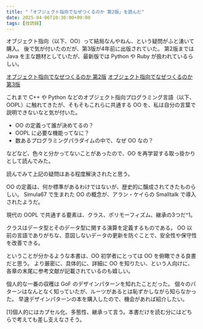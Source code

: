 ```yaml
---
title: "「オブジェクト指向でなぜつくるのか 第2版」を読んだ"
date: 2025-04-06T10:30:00+09:00
tags: [技読録]
---
```

オブジェクト指向（以下、OO）って結局なんやねん、という疑問がふと湧いて購入。
後で気が付いたのだが、第3版が4年前に出版されていた。
第2版までは Java を主な題材としていたが、最新版では Python や Ruby が扱われているらしい。

[オブジェクト指向でなぜつくるのか 第2版](https://bookplus.nikkei.com/atcl/catalog/11/P84650/)
[オブジェクト指向でなぜつくるのか 第3版](https://bookplus.nikkei.com/atcl/catalog/21/S00180/)

これまで C++ や Python などのオブジェクト指向プログラミング言語（以下、OOPL）に触れてきたが、そもそもこれらに共通する OO を、私は自分の言葉で説明できないなと気が付いた。

- OO の定義って誰が決めてるの？
- OOPL に必要な機能ってなに？
- 数あるプログラミングパラダイムの中で、なぜ OO なの？

などなど、色々と分かってないことがあったので、OO を再学習する取っ掛かりとして読んでみた。

読んでみて上記の疑問はある程度解決されたと思う。

OO の定義は、何か標準があるわけではないが、歴史的に醸成されてきたものらしい。
Simula67 で生まれた OO の概念が、アラン・ケイらの Smalltalk で導入されたようだ。

現代の OOPL で共通する要素は、クラス、ポリモーフィズム、継承の3つだ^1。

クラスはデータ型とそのデータ型に関する演算を定義するものである。
OO 以前の言語でありがちな、意図しないデータの更新を防ぐことで、安全性や保守性を改善できる。

ということが分かるような本書は、OO 初学者にとっては OO を俯瞰できる良書だと思う。
より厳密に、具体的に、詳細に OO を知りたい、という人向けに、各章の末尾に参考文献が記載されているのも嬉しい。

個人的な一番の収穫は GoF のデザインパターンを知れたことだった。
個々のパターンはなんとなく知っていたが、ルーツがあるとは恥ずかしながら知らなかった。
早速デザインパターンの本を購入したので、機会があれば紹介したい。

[1]個人的にはカプセル化、多態性、継承って言う。本書だけを読む分にはどちらで考えても差し支えなさそう。
